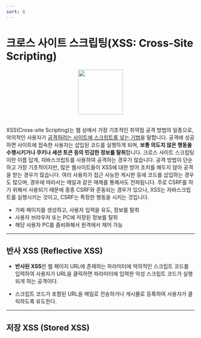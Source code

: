 ```yaml
---
sort: 8
---
```


# 크로스 사이트 스크립팅(XSS: Cross-Site Scripting)

<center><img src = "https://user-images.githubusercontent.com/76420201/107176952-fad33280-6a13-11eb-8af1-5e471960eb95.jpg" width = "120"></center>
<br>

XSS(Cross-site Scripting)는 웹 상에서 가장 기초적인 취약점 공격 방법의 일종으로, 악의적인 사용자가 <u>공격하려는 사이트에 스크립트를 넣는 기법</u>을 말합니다. 공격에 성공하면 사이트에 접속한 사용자는 삽입된 코드를 실행하게 되며, **보통 의도치 않은 행동을 수행시키거나 쿠키나 세션 토큰 등의 민감한 정보를 탈취**합니다. 크로스 사이트 스크립팅이란 이름 답게, 자바스크립트를 사용하여 공격하는 경우가 많습니다. 공격 방법이 단순하고 가장 기초적이지만, 많은 웹사이트들이 XSS에 대한 방어 조치를 해두지 않아 공격을 받는 경우가 많습니다. 여러 사용자가 접근 사능한 게시판 등에 코드를 삽입하는 경우도 많으며, 경우에 따라서는 메일과 같은 매체를 통해서도 전파됩니다. 주로 CSRF를 하기 위해서 사용되기 때문에 종종 CSRF와 혼동되는 경우가 있으나, XSS는 자바스크립트를 실행시키는 것이고, CSRF는 특정한 행동을 시키는 것입니다.

- 가짜 페이지를 생성하고, 사용자 입력을 유도, 정보를 탈취
- 사용자 브라우저 또는 PC에 저장된 정보를 탈취
- 해당 사용자 PC를 좀비화해서 원격에서 제어 가능

---

## 반사 XSS (Reflective XSS)
 
- **반사된 XSS**란 웹 페이지 URL에 존재하는 파라미터에 악의적인 스크립트 코드를 입력하여 사용자가 URL을 클릭하면 파라미터에 입력한 악성 스크립트 코드가 실행되게 하는 공격이다. 

- 스크립트 코드가 포함된 URL을 메일로 전송하거나 게시물로 등록하여 사용자가 클릭하도록 유도한다.

---

## 저장 XSS (Stored XSS)